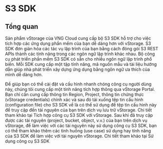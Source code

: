 # S3 SDK

## Tổng quan 

Sản phẩm vStorage của VNG Cloud cung cấp bộ S3 SDK hỗ trợ cho việc tích hợp các ứng dụng phần mềm của bạn dễ dàng hơn với vStorage. S3 SDK đơn giản hóa các tác vụ lập trình của bạn bằng cách đóng gói S3 REST APIs thành các tính năng trong các ngôn ngữ lập trình khác nhau. Bộ công cụ phát triển phần mềm S3 SDK có sẵn cho nhiều ngôn ngữ lập trình phổ biến. Mỗi SDK cung cấp một tập tính năng, mã nguồn mẫu và tài liệu hướng dẫn giúp nhà phát triển xây dựng ứng dụng bằng ngôn ngữ ưa thích của mình dễ dàng hơn.

Để giúp bạn có thể cài đặt và cấu hình nhanh chóng công cụ người dùng này, chúng tôi cung cấp một tính năng tích hợp thông qua vStorage Portal. Bạn chỉ cần cung cấp thông tin Region, Project, thông tin chứng thực (vStorage credentials) chính xác và sau đó tải xuống tệp tin cấu hình (configuration file) cho S3 SDK về là có thể sử dụng để tệp tin cấu hình này để truy cập đến tài nguyên của bạn trên dịch vụ lưu trữ vStorage. Chi tiết tham khảo tại Tích hợp công cụ S3 SDK với vStorage.  Sau khi đã truy cập được các tài nguyên (project, bucket, object, v.v.) của bạn trên dịch vụ vStorage, để làm việc với các tài nguyên này sử dụng công cụ S3 SDK, bạn có thể tham khảo thêm các tình huống (use case) sử dụng hay tính năng của S3 SDK để làm việc với tài nguyên vStorage. Chi tiết tham khảo tại Sử dụng công cụ S3 SDK

